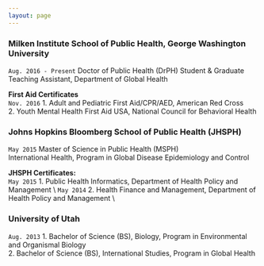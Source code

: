 ```yaml
---
layout: page
---
```


### Milken Institute School of Public Health, George Washington University  
`Aug. 2016 - Present` Doctor of Public Health (DrPH) Student & Graduate Teaching Assistant, Department of Global Health  

__First Aid Certificates__  
`Nov. 2016` 1. Adult and Pediatric First Aid/CPR/AED, American Red Cross  
2. Youth Mental Health First Aid USA, National Council for Behavioral Health

### Johns Hopkins Bloomberg School of Public Health (JHSPH)  
`May 2015` Master of Science in Public Health (MSPH)  
International Health, Program in Global Disease Epidemiology and Control  

__JHSPH Certificates:__  
`May 2015` 1. Public Health Informatics, Department of Health Policy and Management \ 
`May 2014` 2. Health Finance and Management, Department of Health Policy and Management \

### University of Utah  
`Aug. 2013`  1. Bachelor of Science (BS), Biology, Program in Environmental and Organismal Biology  
2. Bachelor of Science (BS), International Studies, Program in Global Health                                    
